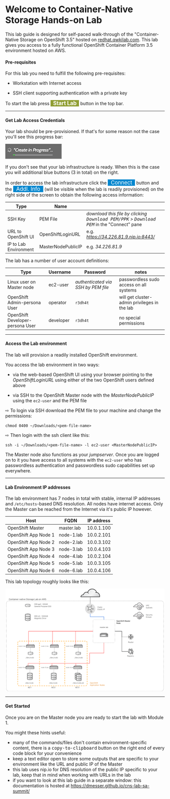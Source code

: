 # Welcome to Container-Native Storage Hands-on Lab

This lab guide is designed for self-paced walk-through of the "Container-Native Storage on OpenShift 3.5" hosted on [redhat.qwkilab.com](https://redhat.qwiklab.com). This lab gives you access to a fully functional OpenShift Container Platform 3.5 environment hosted on AWS.


#### Pre-requisites

For this lab you need to fulfill the following pre-requisites:

- Workstation with Internet access

- SSH client supporting authentication with a private key

To start the lab press  <b><span style="background-color:#909e33; color:white; font-size: 120%">&nbsp;&nbsp;Start Lab&nbsp;&nbsp;</span></b> button in the top bar.

---

#### Get Lab Access Credentials

Your lab should be pre-provisioned. If that's for some reason not the case you'll see this progress bar:

[![CNS Lab Infrastructure](img/qwiklab_progress_bar.png)](img/qwiklab_progress_bar.png)

If you don't see that your lab infrastructure is ready. When this is the case you will additional blue buttons (3 in total) on the right.

In order to access the lab infrastructure click the <span style="background-color:#0087cf; color:white; font-size: 120%">&nbsp;&nbsp;Connect&nbsp;&nbsp;</span> button and the <span style="background-color:#0087cf; color:white; font-size: 120%">&nbsp;&nbsp;Addl. Info&nbsp;&nbsp;</span> (will be visible when the lab is readily provisioned) on the right side of the screen to obtain the following access information:

|Type | Name | |
|------------| -------- |-------- |
|SSH Key  | PEM File | *download this file by clicking <kbd>Download PEM/PPK</kbd> > <kbd>Download PEM</kbd>* in the "Connect" pane|
|URL to OpenShift UI| OpenShiftLoginURL |e.g. *https://34.226.81.9.nip.io:8443/* |
|IP to Lab Environment | MasterNodePublicIP |e.g. *34.226.81.9* |

The lab has a number of user account definitions:

|Type | Username | Password | notes |
|------------| -------- |-------- |-------- |
|Linux user on Master node  | ec2-user | *authenticated via SSH by PEM file*| passwordless sudo access on all systems |
|OpenShift Admin-persona User | operator | `r3dh4t` | will get cluster-admin privileges in the lab |
|OpenShift Developer-persona User | developer | `r3dh4t` | no special permissions |

---

#### Access the Lab environment

The lab will provision a readily installed OpenShift environment.

You access the lab environment in two ways:

- via the web-based OpenShift UI using your browser pointing to the *OpenShiftLoginURL* using either of the two OpenShift users defined above

- via SSH to the OpenShift Master node with the *MasterNodePublicIP* using the `ec2-user` and the PEM file

&#8680; To login via SSH download the PEM file to your machine and change the permissions:

    chmod 0400 ~/Downloads/<pem-file-name>

&#8680; Then login with the ssh client like this:

    ssh -i ~/Downloads/<pem-file-name> -l ec2-user <MasterNodePublicIP>

The Master node also functions as your *jumpserver*. Once you are logged on to it you have access to all systems with the `ec2-user` who has passwordless authentication and passwordless sudo capabilities set up everywhere.

---

#### Lab Environment IP addresses

The lab environment has 7 nodes in total with stable, internal IP addresses and `/etc/hosts`-based DNS resolution. All nodes have internet access. Only the Master can be reached from the Internet via it's public IP however.

|Host | FQDN | IP address |
|------------| -------- |-------- |
|OpenShift Master| master.lab | 10.0.1.100 |
|OpenShift App Node 1| node-1.lab | 10.0.2.101 |
|OpenShift App Node 2| node-2.lab | 10.0.3.102 |
|OpenShift App Node 3| node-3.lab | 10.0.4.103 |
|OpenShift App Node 4| node-4.lab | 10.0.2.104 |
|OpenShift App Node 5| node-5.lab | 10.0.3.105 |
|OpenShift App Node 6| node-6.lab | 10.0.4.106 |

This lab topology roughly looks like this:

[![CNS Lab Infrastructure](img/cns_infrastructure_aws.svg)](img/cns_infrastructure_aws.svg)

---

#### Get Started

Once you are on the Master node you are ready to start the lab with Module 1.

You might these hints useful:

- many of the commands/files don't contain environment-specific content, there is a <kbd>copy-to-clipboard</kbd> button on the right end of every code block for your convenience
- keep a text editor open to store some outputs that are specific to your environment like the URL and public IP of the Master
- this lab uses nip.io for DNS resolution of the public IP specific to your lab, keep that in mind when working with URLs in the lab
- if you want to look at this lab guide in a separate window: this documentation is hosted at <a href="https://dmesser.github.io/cns-lab-sa-summit/" target="_blank">https://dmesser.github.io/cns-lab-sa-summit/</a>

